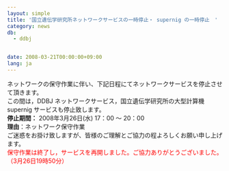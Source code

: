 ```yaml
---
layout: simple
title: '国立遺伝学研究所ネットワークサービスの一時停止・ supernig の一時停止　'
category: news
db:
  - ddbj


date: 2008-03-21T00:00:00+09:00
lang: ja
---
```


<html>ネットワークの保守作業に伴い、下記日程にてネットワークサービスを停止させて頂きます。<br>この間は，DDBJ ネットワークサービス，国立遺伝学研究所の大型計算機 supernig サービスも停止致します。<br><b>停止期間：</b> 2008年3月26日(水) 17：00 ～ 20：00<br><b>理由</b>：ネットワーク保守作業<br>ご迷惑をお掛け致しますが、皆様のご理解とご協力の程よろしくお願い申し上げます。<br>
<font color="#ff0000"> 保守作業は終了し，サービスを再開しました。ご協力ありがとうございました。（3月26日19時50分）</font>
</html>
